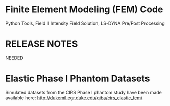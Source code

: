 Finite Element Modeling (FEM) Code 
==================================

Python Tools, Field II Intensity Field Solution, LS-DYNA Pre/Post Processing

RELEASE NOTES
=============

NEEDED

Elastic Phase I Phantom Datasets
================================

Simulated datasets from the CIRS Phase I phantom study have been made available here:
http://dukemil.egr.duke.edu/qiba/cirs_elastic_fem/
